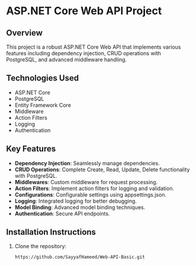 # ASP.NET Core Web API Project

## Overview
This project is a robust ASP.NET Core Web API that implements various features including dependency injection, CRUD operations with PostgreSQL, and advanced middleware handling.

## Technologies Used
- ASP.NET Core
- PostgreSQL
- Entity Framework Core
- Middleware
- Action Filters
- Logging
- Authentication

## Key Features
- **Dependency Injection**: Seamlessly manage dependencies.
- **CRUD Operations**: Complete Create, Read, Update, Delete functionality with PostgreSQL.
- **Middlewares**: Custom middleware for request processing.
- **Action Filters**: Implement action filters for logging and validation.
- **Configurations**: Configurable settings using appsettings.json.
- **Logging**: Integrated logging for better debugging.
- **Model Binding**: Advanced model binding techniques.
- **Authentication**: Secure API endpoints.

## Installation Instructions
1. Clone the repository:
   ```bash
   https://github.com/SayyafHameed/Web-API-Basic.git
